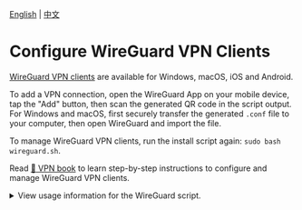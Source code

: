[English](clients.md) | [中文](clients-zh.md)

# Configure WireGuard VPN Clients

[WireGuard VPN clients](https://www.wireguard.com/install/) are available for Windows, macOS, iOS and Android.

To add a VPN connection, open the WireGuard App on your mobile device, tap the "Add" button, then scan the generated QR code in the script output. For Windows and macOS, first securely transfer the generated `.conf` file to your computer, then open WireGuard and import the file.

To manage WireGuard VPN clients, run the install script again: `sudo bash wireguard.sh`.

Read [:book: VPN book](https://ko-fi.com/post/Support-this-project-and-get-access-to-supporter-o-O5O7FVF8J) to learn step-by-step instructions to configure and manage WireGuard VPN clients.

<details>
<summary>
View usage information for the WireGuard script.
</summary>

```
Usage: bash wireguard.sh [options]

Options:

  --addclient [client name]     add a new client
  --dns1 [DNS server IP]        primary DNS server for new client (optional, default: Google Public DNS)
  --dns2 [DNS server IP]        secondary DNS server for new client (optional)
  --listclients                 list the names of existing clients
  --removeclient [client name]  remove an existing client
  --showclientqr [client name]  show QR code for an existing client
  --uninstall                   remove WireGuard and delete all configuration
  -y, --yes                     assume "yes" as answer to prompts when removing a client or removing WireGuard
  -h, --help                    show this help message and exit

Install options (optional):

  --auto                        auto install WireGuard using default or custom options
  --serveraddr [DNS name]       server address, must be a fully qualified domain name (FQDN).
                                If not specified, the server's IPv4 address will be used.
  --port [number]               port for WireGuard (1-65535, default: 51820)
  --clientname [client name]    name for the first WireGuard client (default: client)
  --dns1 [DNS server IP]        primary DNS server for first client (default: Google Public DNS)
  --dns2 [DNS server IP]        secondary DNS server for first client

To customize options, you may also run this script without arguments.
```
</details>
